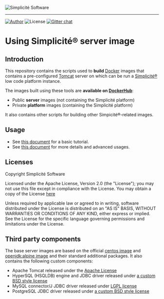 ![Simplicit&eacute; Software](https://www.simplicite.io/resources/logos/logo250.png)
* * *

<a href="https://www.simplicite.io"><img src="https://img.shields.io/badge/author-Simplicite_Software-blue.svg?style=flat-square" alt="Author"></a>&nbsp;<img src="https://img.shields.io/badge/license-Apache--2.0-orange.svg?style=flat-square" alt="License"> [![Gitter chat](https://badges.gitter.im/org.png)](https://gitter.im/simplicite/Lobby)

Using Simplicit&eacute;&reg; server image
=========================================

Introduction
------------

This repository contains the scripts used to **build** [Docker](http://www.docker.com) images that contains a pre-configured
[Tomcat](http://tomcat.apache.org/) server on which can be run a [Simplicit&eacute;&reg;](http://www.simplicitesoftware.com)
low code platform instance.

The images built using these tools are **available on [DockerHub](https://hub.docker.com/r/simplicite/)**:

- Public **server** images (not containing the Simplicit&eacute; platform)
- Private **platform** images (containing the Simplicit&eacute; platform)

It also contains other scripts for building other Simpicit&eacute;&reg;-related images.

Usage
-----

- See [this document](https://docs.simplicite.io/documentation/90-operation/docker-tutorial.md) for a basic tutorial.
- See [this document](https://docs.simplicite.io/documentation/90-operation/docker.md) for more details and advanced usages.

Licenses
--------

Copyright Simplicit&eacute; Software

Licensed under the Apache License, Version 2.0 (the "License");
you may not use this file except in compliance with the License.
You may obtain a copy of the License [here](http://www.apache.org/licenses/LICENSE-2.0)

Unless required by applicable law or agreed to in writing, software
distributed under the License is distributed on an "AS IS" BASIS,
WITHOUT WARRANTIES OR CONDITIONS OF ANY KIND, either express or implied.
See the License for the specific language governing permissions and
limitations under the License.

Third party components
----------------------

The base server images are based on the official [centos image](https://hub.docker.com/_/centos/) and [openjdk:alpine image](https://hub.docker.com/_/openjdk/)
and their standard additional packages. It also contains the following custom components:

- Apache Tomcat released under the [Apache License](http://www.apache.org/licenses/LICENSE-2.0)
- HyperSQL (HSQLDB) engine and JDBC driver released under [a custom BSD style license](http://hsqldb.org/web/hsqlLicense.html)
- MySQL connector/J JDBC driver released under [LGPL license](https://www.gnu.org/licenses/lgpl-3.0.en.html)
- PostgreSQL JDBC driver released under [a custom BSD style license](https://jdbc.postgresql.org/about/license.html)

